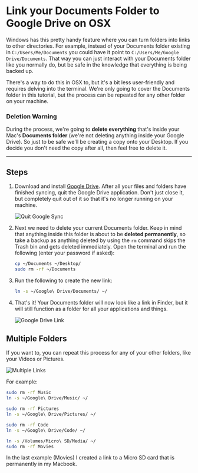 # Link your Documents Folder to Google Drive on OSX
Windows has this pretty handy feature where you can turn folders into links to other directories. For example, instead of your Documents folder existing in `C:/Users/Me/Documents` you could have it point to `C:/Users/Me/Google Drive/Documents`. That way you can just interact with your Documents folder like you normally do, but be safe in the knowledge that everything is being backed up.

There's a way to do this in OSX to, but it's a bit less user-friendly and requires delving into the terminal. We're only going to cover the Documents folder in this tutorial, but the process can be repeated for any other folder on your machine.

### Deletion Warning
During the process, we're going to **delete everything** that's inside your Mac's **Documents folder** (we're not deleting anything inside your Google Drive). So just to be safe we'll be creating a copy onto your Desktop. If you decide you don't need the copy after all, then feel free to delete it.

---

## Steps

1. Download and install [Google Drive](https://www.google.com/drive/). After all your files and folders have finished syncing, quit the Google Drive application. Don't just close it, but completely quit out of it so that it's no longer running on your machine.

	![Quit Google Sync](media/quit-google-sync.png)

2. Next we need to delete your current Documents folder. Keep in mind that anything inside this folder is about to be **deleted permanently**, so take a backup as anything deleted by using the `rm` command skips the Trash bin and gets deleted immediately. Open the terminal and run the following (enter your password if asked):

	```bash
	cp ~/Documents ~/Desktop/
	sudo rm -rf ~/Documents
	```

3. Run the following to create the new link:

	```bash
	ln -s ~/Google\ Drive/Documents/ ~/
	```

4. That's it! Your Documents folder will now look like a link in Finder, but it will still function as a folder for all your applications and things.

	![Google Drive Link](media/documents-link.png)

## Multiple Folders

If you want to, you can repeat this process for any of your other folders, like your Videos or Pictures.

![Multiple Links](media/all-folders.png)

For example:

```bash
sudo rm -rf Music
ln -s ~/Google\ Drive/Music/ ~/

sudo rm -rf Pictures
ln -s ~/Google\ Drive/Pictures/ ~/

sudo rm -rf Code
ln -s ~/Google\ Drive/Code/ ~/

ln -s /Volumes/Micro\ SD/Media/ ~/
sudo rm -rf Movies
```

In the last example (Movies) I created a link to a Micro SD card that is permanently in my Macbook.